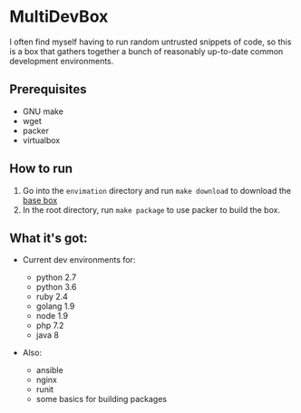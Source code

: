 # MultiDevBox

I often find myself having to run random untrusted snippets of code, so this is
a box that gathers together a bunch of reasonably up-to-date common development
environments.

## Prerequisites

* GNU make
* wget
* packer
* virtualbox

## How to run

1. Go into the `envimation` directory and run `make download` to download the
   [base box](https://app.vagrantup.com/envimation/boxes/ubuntu-xenial)
2. In the root directory, run `make package` to use packer to build the box.

## What it's got:

* Current dev environments for:
  * python 2.7
  * python 3.6
  * ruby 2.4
  * golang 1.9
  * node 1.9
  * php 7.2
  * java 8

* Also:
  * ansible
  * nginx
  * runit
  * some basics for building packages
